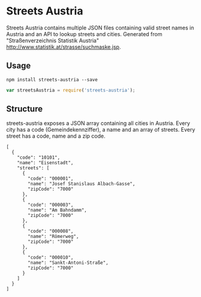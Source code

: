 # Streets Austria

Streets Austria contains multiple JSON files containing valid street names in Austria and an API to lookup streets and cities.
Generated from "Straßenverzeichnis Statistik Austria" http://www.statistik.at/strasse/suchmaske.jsp.

## Usage
```
npm install streets-austria --save
```

```js
var streetsAustria = require('streets-austria');
```

## Structure
streets-austria exposes a JSON array containing all cities in Austria. Every city has a code (Gemeindekennziffer), a name and an array of
streets. Every street has a code, name and a zip code.

```
[
  {
    "code": "10101",
    "name": "Eisenstadt",
    "streets": [
      {
        "code": "000001",
        "name": "Josef Stanislaus Albach-Gasse",
        "zipCode": "7000"
      },
      {
        "code": "000003",
        "name": "Am Bahndamm",
        "zipCode": "7000"
      },
      {
        "code": "000008",
        "name": "Römerweg",
        "zipCode": "7000"
      },
      {
        "code": "000010",
        "name": "Sankt-Antoni-Straße",
        "zipCode": "7000"
      }
    ]
  }
]
```
